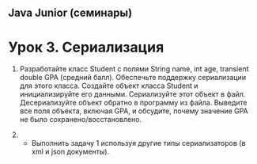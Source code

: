 ## Java Junior (семинары)

# Урок 3. Сериализация

1. Разработайте класс Student с полями String name, int age, transient double GPA (средний балл). 
Обеспечьте поддержку сериализации для этого класса. Создайте объект класса Student и инициализируйте его данными. 
Сериализуйте этот объект в файл. Десериализуйте объект обратно в программу из файла. Выведите все поля объекта, включая GPA, и обсудите, почему значение GPA не было сохранено/восстановлено.

2. * Выполнить задачу 1 используя другие типы сериализаторов (в xml и json документы).